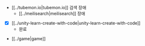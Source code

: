 - [[../tubemon.io|tubemon.io]] 검색 장애
  - [[../meilisearch|meilisearch]] 장애
- [X] [[../unity-learn-create-with-code|unity-learn-create-with-code]]
  - 완료
- [[../game|game]]
